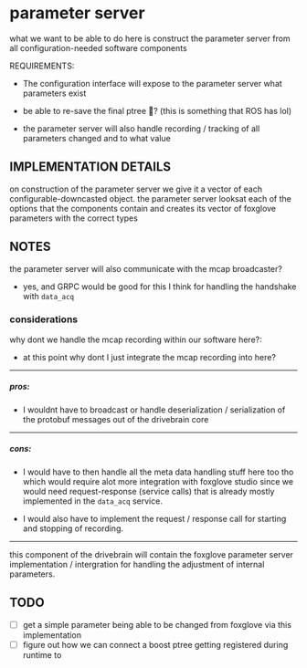 # parameter server


what we want to be able to do here is construct the parameter server from all configuration-needed software components

REQUIREMENTS:

- The configuration interface will expose to the parameter server what parameters exist 

- be able to re-save the final ptree :brain:? (this is something that ROS has lol)

- the parameter server will also handle recording / tracking of all parameters changed and to what value

## IMPLEMENTATION DETAILS

on construction of the parameter server we give it a vector of each configurable-downcasted object. the parameter server looksat each of the options that the components contain and creates its vector of foxglove parameters with the correct types

## NOTES
the parameter server will also communicate with the mcap broadcaster? 
- yes, and GRPC would be good for this I think for handling the handshake with `data_acq`
    
### considerations 

why dont we handle the mcap recording within our software here?:
- at this point why dont I just integrate the mcap recording into here?

-------
##### pros:
- I wouldnt have to broadcast or handle deserialization / serialization of the protobuf messages out of the drivebrain core

-------
##### cons:  
- I would have to then handle all the meta data handling stuff here too tho which would require alot more integration with foxglove studio since we would need request-response (service calls) that is already mostly implemented in the `data_acq` service. 
       
- I would also have to implement the request / response call for starting and stopping of recording.
-------

this component of the drivebrain will contain the foxglove parameter server implementation / intergration for handling the adjustment of internal parameters.

## TODO
- [ ] get a simple parameter being able to be changed from foxglove via this implementation
- [ ] figure out how we can connect a boost ptree getting registered during runtime to 